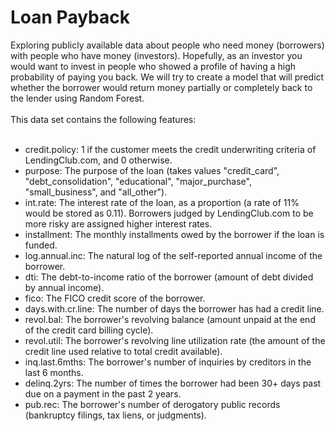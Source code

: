 # Loan Payback
Exploring publicly available data about people who need money (borrowers) with people who have money (investors). Hopefully, as an investor you would want to invest in people who showed a profile of having a high probability of paying you back. 
 We will try to create a model that will predict whether the borrower would return money partially or completely back to the lender using Random Forest.
 <br><br>
 This data set contains the following features:
<br><br>
<ul>
 <li>credit.policy: 1 if the customer meets the credit underwriting criteria of LendingClub.com, and 0 otherwise.
<li>purpose: The purpose of the loan (takes values "credit_card", "debt_consolidation", "educational", "major_purchase", "small_business", and "all_other").
<li>int.rate: The interest rate of the loan, as a proportion (a rate of 11% would be stored as 0.11). Borrowers judged by LendingClub.com to be more risky are assigned higher interest rates.
<li>installment: The monthly installments owed by the borrower if the loan is funded.
<li>log.annual.inc: The natural log of the self-reported annual income of the borrower.
<li>dti: The debt-to-income ratio of the borrower (amount of debt divided by annual income).
<li>fico: The FICO credit score of the borrower.
<li>days.with.cr.line: The number of days the borrower has had a credit line.
<li>revol.bal: The borrower's revolving balance (amount unpaid at the end of the credit card billing cycle).
<li>revol.util: The borrower's revolving line utilization rate (the amount of the credit line used relative to total credit available).
<li>inq.last.6mths: The borrower's number of inquiries by creditors in the last 6 months.
<li>delinq.2yrs: The number of times the borrower had been 30+ days past due on a payment in the past 2 years.
<li>pub.rec: The borrower's number of derogatory public records (bankruptcy filings, tax liens, or judgments).
